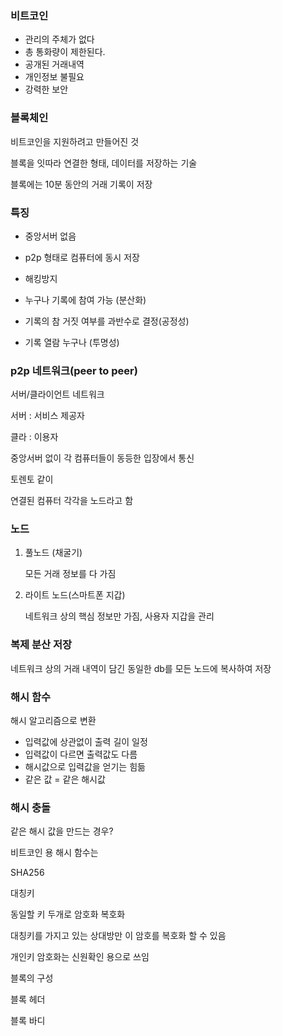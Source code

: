 ### 비트코인

- 관리의 주체가 없다
- 총 통화량이 제한된다.
- 공개된 거래내역
- 개인정보 불필요
- 강력한 보안

### 블록체인

비트코인을 지원하려고 만들어진 것

블록을 잇따라 연결한 형태, 데이터를 저장하는 기술

블록에는 10분 동안의 거래 기록이 저장 



### 특징

- 중앙서버 없음
- p2p 형태로 컴퓨터에 동시 저장
- 해킹방지

- 누구나 기록에 참여 가능 (분산화)
- 기록의 참 거짓 여부를 과반수로 결정(공정성)
- 기록 열람 누구나 (투명성)

### p2p 네트워크(peer to peer)

서버/클라이언트 네트워크

서버 : 서비스 제공자

클라 : 이용자

중앙서버 없이 각 컴퓨터들이 동등한 입장에서 통신

토렌토 같이

연결된 컴퓨터 각각을 노드라고 함

### 노드

1. 풀노드 (채굴기)

   모든 거래 정보를 다 가짐

2. 라이트 노드(스마트폰 지갑)

   네트워크 상의 핵심 정보만 가짐, 사용자 지갑을 관리

### 복제 분산 저장

네트워크 상의 거래 내역이 담긴 동일한 db를 모든 노드에 복사하여 저장



### 해시 함수

해시 알고리즘으로 변환



- 입력값에 상관없이 출력 길이 일정
- 입력값이 다르면 출력값도 다름
- 해시값으로 입력값을 얻기는 힘듦
- 같은 값 = 같은 해시값



### 해시 충돌

같은 해시 값을 만드는 경우?



비트코인 용 해시 함수는

SHA256



대칭키



동일할 키 두개로 암호화 복호화

대칭키를 가지고 있는 상대방만 이 암호를 복호화 할 수 있음

개인키 암호화는 신원확인 용으로 쓰임



블록의 구성

블록 헤더

블록 바디